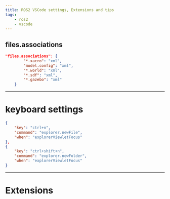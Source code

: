 ```yaml
---
title: ROS2 VSCode settings, Extensions and tips
tags:
    - ros2
    - vscode
---
```


## files.associations

```json
"files.associations": {
        "*.xacro": "xml",
        "model.config": "xml",
        "*.world": "xml",
        "*.sdf": "xml",
        "*.gazebo": "xml"
    }
```

---

# keyboard settings

```json title=".config/Code/User/keybindings.json"
{
    "key": "ctrl+n",
    "command": "explorer.newFile",
    "when": "explorerViewletFocus"
},
{
    "key": "ctrl+shift+n",
    "command": "explorer.newFolder",
    "when": "explorerViewletFocus"
}
```

---

# Extensions






